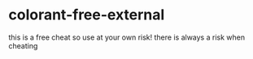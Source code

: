 # colorant-free-external
this is a free cheat so use at your own risk! there is always a risk when cheating
